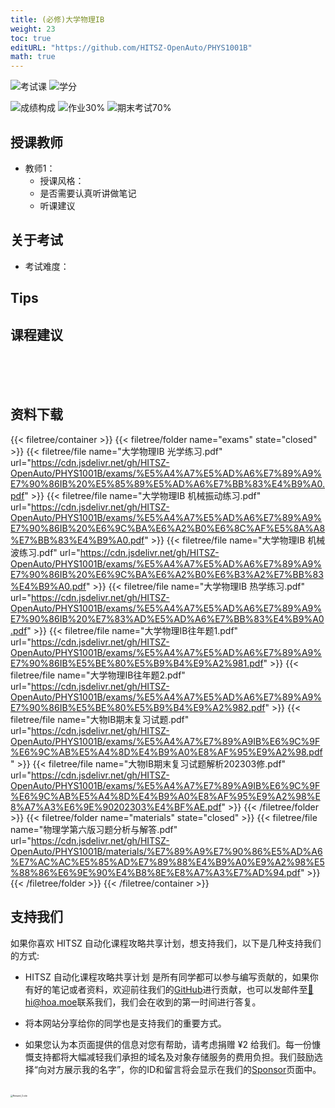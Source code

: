 ```yaml
---
title: (必修)大学物理IB
weight: 23
toc: true
editURL: "https://github.com/HITSZ-OpenAuto/PHYS1001B"
math: true
---
```


<!--
1. 通过 [Shields.io](https://shields.io/) 生成如下的徽章，标注课程的基本信息。
2. 请根据课程的具体内容增删仓库的子文件夹。子文件夹建议使用小写英文，并且添加 README.md。
3. 关于课程的描述可以不止以下几个方面，酌情增删。
4. hoa.moe 生成本课程对应页面后，请将页面链接复制到 GitHub 仓库的 About/Website 中。
5. 可以在 GitHub 页面的 About/Topics 中为课程添加话题名称。
-->

![考试课](https://img.shields.io/badge/%E8%80%83%E8%AF%95%E8%AF%BE-red)
![学分](https://img.shields.io/badge/%E5%AD%A6%E5%88%86-4-moccasin)

![成绩构成](https://img.shields.io/badge/%E6%88%90%E7%BB%A9%E6%9E%84%E6%88%90-gold)
![作业30%](https://img.shields.io/badge/%E4%BD%9C%E4%B8%9A-30%25-wheat)
![期末考试70%](https://img.shields.io/badge/%E6%9C%9F%E6%9C%AB%E8%80%83%E8%AF%95-70%25-wheat)

## 授课教师
- 教师1：
  - 授课风格：
  - 是否需要认真听讲做笔记
  - 听课建议

## 关于考试
- 考试难度：

## Tips

## 课程建议
<br>
<br>
<br>


## 资料下载

{{< filetree/container >}}
  {{< filetree/folder name="exams" state="closed" >}}
    {{< filetree/file name="大学物理IB 光学练习.pdf" url="https://cdn.jsdelivr.net/gh/HITSZ-OpenAuto/PHYS1001B/exams/%E5%A4%A7%E5%AD%A6%E7%89%A9%E7%90%86IB%20%E5%85%89%E5%AD%A6%E7%BB%83%E4%B9%A0.pdf" >}}
    {{< filetree/file name="大学物理IB 机械振动练习.pdf" url="https://cdn.jsdelivr.net/gh/HITSZ-OpenAuto/PHYS1001B/exams/%E5%A4%A7%E5%AD%A6%E7%89%A9%E7%90%86IB%20%E6%9C%BA%E6%A2%B0%E6%8C%AF%E5%8A%A8%E7%BB%83%E4%B9%A0.pdf" >}}
    {{< filetree/file name="大学物理IB 机械波练习.pdf" url="https://cdn.jsdelivr.net/gh/HITSZ-OpenAuto/PHYS1001B/exams/%E5%A4%A7%E5%AD%A6%E7%89%A9%E7%90%86IB%20%E6%9C%BA%E6%A2%B0%E6%B3%A2%E7%BB%83%E4%B9%A0.pdf" >}}
    {{< filetree/file name="大学物理IB 热学练习.pdf" url="https://cdn.jsdelivr.net/gh/HITSZ-OpenAuto/PHYS1001B/exams/%E5%A4%A7%E5%AD%A6%E7%89%A9%E7%90%86IB%20%E7%83%AD%E5%AD%A6%E7%BB%83%E4%B9%A0.pdf" >}}
    {{< filetree/file name="大学物理IB往年题1.pdf" url="https://cdn.jsdelivr.net/gh/HITSZ-OpenAuto/PHYS1001B/exams/%E5%A4%A7%E5%AD%A6%E7%89%A9%E7%90%86IB%E5%BE%80%E5%B9%B4%E9%A2%981.pdf" >}}
    {{< filetree/file name="大学物理IB往年题2.pdf" url="https://cdn.jsdelivr.net/gh/HITSZ-OpenAuto/PHYS1001B/exams/%E5%A4%A7%E5%AD%A6%E7%89%A9%E7%90%86IB%E5%BE%80%E5%B9%B4%E9%A2%982.pdf" >}}
    {{< filetree/file name="大物IB期末复习试题.pdf" url="https://cdn.jsdelivr.net/gh/HITSZ-OpenAuto/PHYS1001B/exams/%E5%A4%A7%E7%89%A9IB%E6%9C%9F%E6%9C%AB%E5%A4%8D%E4%B9%A0%E8%AF%95%E9%A2%98.pdf" >}}
    {{< filetree/file name="大物IB期末复习试题解析202303修.pdf" url="https://cdn.jsdelivr.net/gh/HITSZ-OpenAuto/PHYS1001B/exams/%E5%A4%A7%E7%89%A9IB%E6%9C%9F%E6%9C%AB%E5%A4%8D%E4%B9%A0%E8%AF%95%E9%A2%98%E8%A7%A3%E6%9E%90202303%E4%BF%AE.pdf" >}}
  {{< /filetree/folder >}}
  {{< filetree/folder name="materials" state="closed" >}}
    {{< filetree/file name="物理学第六版习题分析与解答.pdf" url="https://cdn.jsdelivr.net/gh/HITSZ-OpenAuto/PHYS1001B/materials/%E7%89%A9%E7%90%86%E5%AD%A6%E7%AC%AC%E5%85%AD%E7%89%88%E4%B9%A0%E9%A2%98%E5%88%86%E6%9E%90%E4%B8%8E%E8%A7%A3%E7%AD%94.pdf" >}}
  {{< /filetree/folder >}}
{{< /filetree/container >}}
<br>


## 支持我们

如果你喜欢 HITSZ 自动化课程攻略共享计划，想支持我们，以下是几种支持我们的方式:

- HITSZ 自动化课程攻略共享计划 是所有同学都可以参与编写贡献的，如果你有好的笔记或者资料，欢迎前往我们的[GitHub](https://github.com/HITSZ-OpenAuto)进行贡献，也可以发邮件至[📮hi@hoa.moe](mailto:hi@hoa.moe)联系我们，我们会在收到的第一时间进行答复。

- 将本网站分享给你的同学也是支持我们的重要方式。

- 如果您认为本页面提供的信息对您有帮助，请考虑捐赠 ¥2 给我们。每一份慷慨支持都将大幅减轻我们承担的域名及对象存储服务的费用负担。我们鼓励选择“向对方展示我的名字”，你的ID和留言将会显示在我们的[Sponsor](https://hoa.moe/sponsor/)页面中。

<br>
<img src="https://mitcher-1316637614.cos.ap-nanjing.myqcloud.com/hoa/20231112170457.png?imageSlim" alt="Reward_Code" style="zoom:25%; display: block; margin: 0 auto;" />